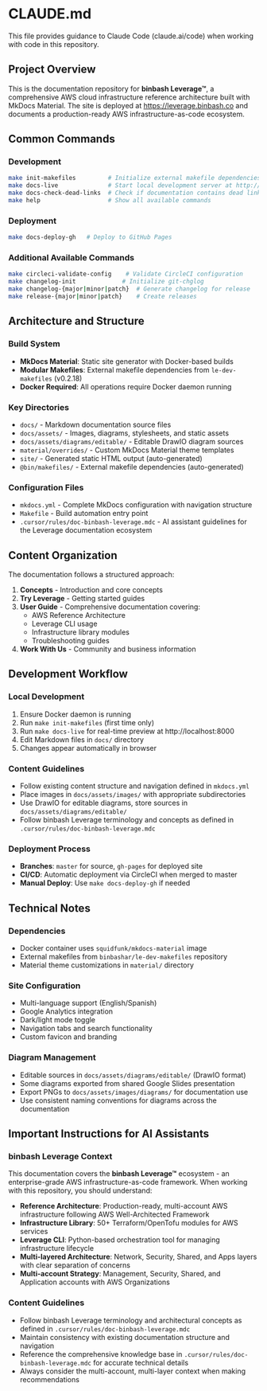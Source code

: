 # CLAUDE.md

This file provides guidance to Claude Code (claude.ai/code) when working with code in this repository.

## Project Overview

This is the documentation repository for **binbash Leverage™**, a comprehensive AWS cloud infrastructure reference architecture built with MkDocs Material. The site is deployed at https://leverage.binbash.co and documents a production-ready AWS infrastructure-as-code ecosystem.

## Common Commands

### Development
```bash
make init-makefiles         # Initialize external makefile dependencies (first time only)
make docs-live              # Start local development server at http://localhost:8000
make docs-check-dead-links  # Check if documentation contains dead links
make help                   # Show all available commands
```

### Deployment
```bash
make docs-deploy-gh   # Deploy to GitHub Pages
```

### Additional Available Commands
```bash
make circleci-validate-config    # Validate CircleCI configuration
make changelog-init             # Initialize git-chglog
make changelog-{major|minor|patch}  # Generate changelog for release
make release-{major|minor|patch}    # Create releases
```

## Architecture and Structure

### Build System
- **MkDocs Material**: Static site generator with Docker-based builds
- **Modular Makefiles**: External makefile dependencies from `le-dev-makefiles` (v0.2.18)
- **Docker Required**: All operations require Docker daemon running

### Key Directories
- `docs/` - Markdown documentation source files
- `docs/assets/` - Images, diagrams, stylesheets, and static assets
- `docs/assets/diagrams/editable/` - Editable DrawIO diagram sources
- `material/overrides/` - Custom MkDocs Material theme templates
- `site/` - Generated static HTML output (auto-generated)
- `@bin/makefiles/` - External makefile dependencies (auto-generated)

### Configuration Files
- `mkdocs.yml` - Complete MkDocs configuration with navigation structure
- `Makefile` - Build automation entry point
- `.cursor/rules/doc-binbash-leverage.mdc` - AI assistant guidelines for the Leverage documentation ecosystem

## Content Organization

The documentation follows a structured approach:

1. **Concepts** - Introduction and core concepts
2. **Try Leverage** - Getting started guides
3. **User Guide** - Comprehensive documentation covering:
   - AWS Reference Architecture
   - Leverage CLI usage
   - Infrastructure library modules
   - Troubleshooting guides
4. **Work With Us** - Community and business information

## Development Workflow

### Local Development
1. Ensure Docker daemon is running
2. Run `make init-makefiles` (first time only)
3. Run `make docs-live` for real-time preview at http://localhost:8000
4. Edit Markdown files in `docs/` directory
5. Changes appear automatically in browser

### Content Guidelines
- Follow existing content structure and navigation defined in `mkdocs.yml`
- Place images in `docs/assets/images/` with appropriate subdirectories
- Use DrawIO for editable diagrams, store sources in `docs/assets/diagrams/editable/`
- Follow binbash Leverage terminology and concepts as defined in `.cursor/rules/doc-binbash-leverage.mdc`

### Deployment Process
- **Branches**: `master` for source, `gh-pages` for deployed site
- **CI/CD**: Automatic deployment via CircleCI when merged to master
- **Manual Deploy**: Use `make docs-deploy-gh` if needed

## Technical Notes

### Dependencies
- Docker container uses `squidfunk/mkdocs-material` image
- External makefiles from `binbashar/le-dev-makefiles` repository
- Material theme customizations in `material/` directory

### Site Configuration
- Multi-language support (English/Spanish)
- Google Analytics integration
- Dark/light mode toggle
- Navigation tabs and search functionality
- Custom favicon and branding

### Diagram Management
- Editable sources in `docs/assets/diagrams/editable/` (DrawIO format)
- Some diagrams exported from shared Google Slides presentation
- Export PNGs to `docs/assets/images/diagrams/` for documentation use
- Use consistent naming conventions for diagrams across the documentation

## Important Instructions for AI Assistants

### binbash Leverage Context
This documentation covers the **binbash Leverage™** ecosystem - an enterprise-grade AWS infrastructure-as-code framework. When working with this repository, you should understand:

- **Reference Architecture**: Production-ready, multi-account AWS infrastructure following AWS Well-Architected Framework
- **Infrastructure Library**: 50+ Terraform/OpenTofu modules for AWS services
- **Leverage CLI**: Python-based orchestration tool for managing infrastructure lifecycle
- **Multi-layered Architecture**: Network, Security, Shared, and Apps layers with clear separation of concerns
- **Multi-account Strategy**: Management, Security, Shared, and Application accounts with AWS Organizations

### Content Guidelines
- Follow binbash Leverage terminology and architectural concepts as defined in `.cursor/rules/doc-binbash-leverage.mdc`
- Maintain consistency with existing documentation structure and navigation
- Reference the comprehensive knowledge base in `.cursor/rules/doc-binbash-leverage.mdc` for accurate technical details
- Always consider the multi-account, multi-layer context when making recommendations